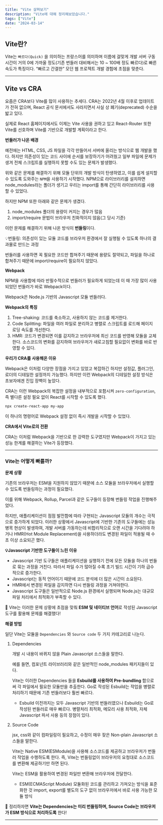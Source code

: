 ```yaml
---
title: "Vite 살펴보기"
description: "Vite에 대해 정리해보았습니다."
tags: ["Vite"]
date: "2024-03-14"
---
```


## Vite란?

Vite는 `빠르다(Quick)` 을 의미하는 프랑스어를 의미하며 이름에 걸맞게 개발 서버 구동 시간이 거의 0에 가까울 정도(기존 번들러 대비해서는 10 ~ 100배 정도 빠르다)로 빠른 속도가 특징이다. “빠르고 간결한” 모던 웹 프로젝트 개발 경험에 초점을 맞춘다.

---

## Vite vs CRA

요즘은 CRA보다 Vite를 많이 사용하는 추세다. CRA는 2022년 4월 이후로 업데이트가 전혀 없으며, React 공식 문서에서도 사라지면서 사실 상 폐기(deprecated) 수순을 밟고 있다.

실제로 React 홈페이지에서도 이제는 Vite 사용을 권하고 있고 React-Router 또한 Vite를 선호하며 Vite를 기반으로 개발할 계획이라고 한다.

**번들러가 나온 배경**

예전에는 HTML, CSS, JS 파일을 각각 만들어서 서버에 올리는 방식으로 웹 개발을 했다. 하지만 의존성이 있는 코드 사이에 순서를 보장하기가 어려웠고 일부 파일에 문제가 생겨 전체 스크립트를 실행하지 못할 수도 있는 문제가 발생했다.

위와 같은 문제를 해결하기 위해 모듈 단위의 개발 방식이 탄생하였고, 이를 쉽게 설치할 수 있도록 도와주는 `NPM`을 사용하기 시작했다. NPM으로 라이브러리를 설치하면 node_modules라는 폴더가 생기고 우리는 import를 통해 간단히 라이브러리를 사용할 수 있었다.

하지만 NPM 또한 아래와 같은 문제가 생겼다.

1. node_modules 폴더의 용량이 커지는 경우가 많음
2. import/require 문법이 브라우저 친화적이지 않음(그 당시 기준)

이런 문제를 해결하기 위해 나온 방식이 **번들링**이다.

<aside>

💡번들링: 의존성이 있는 모듈 코드를 브라우저 환경에서 잘 실행될 수 있도록 하나의 결과물로 만드는 과정

</aside>

번들러를 사용하면 꼭 필요한 코드만 합쳐주기 때문에 용량도 절약되고, 파일을 하나로 합쳐주기 때문에 import/require이 필요하지 않았다.

**Webpack**

NPM을 사용함에 따라 반필수적으로 번들러가 필요하게 되었는데 이 때 가장 많이 사용되었던 번들러가 바로 Webpack이다.

Webpack은 Node.js 기반의 Javascript 모듈 번들러다.

**Webpack의 특징**

1. Tree-shaking: 코드를 축소하고, 사용하지 않는 코드를 제거한다.
2. Code Splitting: 파일을 여러 파일로 분리하고 병렬로 스크립트를 로드해 페이지 로딩 속도를 개선한다.
3. HMR: 코드가 변경되면 이를 감지하고 브라우저에 최신 코드를 반영해 모듈을 교체한다. 소스코드의 변화를 감지하여 브라우저가 새로고침할 필요없이 변화를 바로 반영할 수 있다.

**우리가 CRA를 사용해온 이유**

Webpack은 이처럼 다양한 장점을 가지고 있었고 복잡하긴 하지만 설정값, 플러그인, 로더의 디테일한 설정까지 가능했다. 하지만 이런 Webpack의 디테일한 설정 방식은 초보자에겐 진입 장벽이 높았다.

CRA는 이런 Webpack의 복잡한 설정을 내부적으로 포함시켜 `zero-configuration`, 즉 별다른 설정 필요 없이 React를 시작할 수 있도록 했다.

```bash
npx create-react-app my-app
```

이 하나의 명령어로 Webpack 설정 없이 즉시 개발을 시작할 수 있었다.

**CRA에서 Vite로의 전환**

CRA는 이처럼 Webpack을 기반으로 한 강력한 도구였지만 Webpack이 가지고 있는 성능 한계를 해결하는 Vite가 등장했다.

---

### Vite는 어떻게 빠를까?

**문제 상황**

기존의 브라우저는 ESM을 지원하지 않았기 때문에 소스 모듈을 브라우저에서 실행할 수 있도록 번들링하는 과정이 필요했다.

이를 위해 Webpack, Rollup, Parcel과 같은 도구들이 등장해 번들링 작업을 진행해주었다.

하지만, 애플리케이션이 점점 발전함에 따라 구현되는 Javascript 모듈의 개수는 극적으로 증가하게 되었다. 이러한 상황에서 Javascript에 기반한 기존의 도구들에는 성능 병목 현상이 발생하여, 개발 서버를 가동하는데 비합리적으로 오랜 시간을 기다려야 하거나 HMR(Hot Module Replacement)을 사용하더라도 변경된 파일이 적용될 때 수 초 이상 소요되곤 했다.

<aside>

**💡Javascript 기반한 도구들이 느린 이유**

- Javascript 기반 도구들은 애플리케이션을 실행하기 전에 모든 모듈을 하나의 번들로 묶는 과정을 거친다. 따라서 파일 수가 많아질 수록 초기 빌드 시간이 기하 급수적으로 증가한다.
- Javascript는 동적 언어이기 때문에 코드 분석에 더 많은 시간이 소요된다.
- HMR에서 변경된 파일을 감지하면 다시 번들링 과정을 거쳐야한다.
- Javascript 도구들은 일반적으로 Node.js 환경에서 실행되며 Node.js는 대규모 파일 처리에서 최적화가 부족할 수 있다.
</aside>

📍 Vite는 이러한 문제 상황에 초점을 맞춰 **ESM 및 네이티브 언어**로 작성된 Javascript 도구를 활용해 문제를 해결했다!

**해결 방법**

일단 Vite는 모듈을 `Dependencies` 와 `Source code` 두 가지 카테고리로 나눈다.

1. Dependencies

   개발 시 내용이 바뀌지 않을 Plain Javascript 소스들을 말한다.

   예를 들면, 컴포넌트 라이브러리와 같은 일반적인 node_modules 패키지들이 있다.

   Vite는 이러한 Dependencies 들을 **Esbuild를 사용하여 Pre-bundling** 함으로써 각 파일에서 필요한 모듈만을 추출한다. Go로 작성된 Esbuild는 작업을 병렬로 처리하기 때문에 기존 번들러보다 훨씬 빠르다.

   - Esbuild
     이전까지는 모두 Javascript 기반의 번들러였으나 Esbuild는 Go로 작성된 번들러로 매우 빠르다.
     병렬처리 최적화, 메모리 사용 최적화, 자체 Javascript 파서 사용 등의 장점이 있다.

2. Source Code

   jsx, css와 같이 컴파일링이 필요하고, 수정이 매우 잦은 Non-plain Javascript 소스들을 말한다.

   Vite는 Native ESM(ESModule)을 사용해 소스코드를 제공하고 브라우저가 번들러 작업을 수행하도록 한다. 즉, Vite는 번들링없이 브라우저의 요청대로 소스코드를 변환해 제공하기만 하면 된다.

   Vite는 ESM을 활용하여 변경된 파일만 변환해 브라우저에 전달한다.

   - ESM(ECMAScript Module)
     모듈화된 코드를 관리하고 가져오는 방식을 표준화한 것
     import, export를 별도의 도구 없이 브라우저에서 바로 사용 가능한 모듈 방식

📍 정리하자면 **Vite는 Dependencies는 미리 번들링하며, Source Code는 브라우저가 ESM 방식으로 처리하도록** 한다!

---

